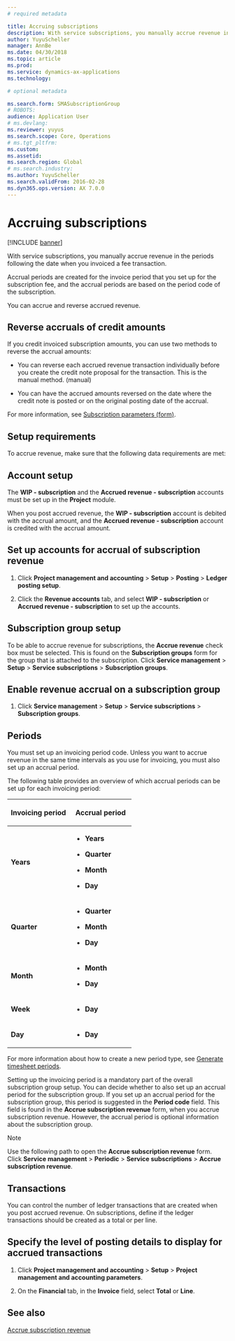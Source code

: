 ```yaml
---
# required metadata

title: Accruing subscriptions  
description: With service subscriptions, you manually accrue revenue in the periods following the date when you invoiced a fee transaction.
author: YuyuScheller
manager: AnnBe
ms.date: 04/30/2018
ms.topic: article
ms.prod: 
ms.service: dynamics-ax-applications
ms.technology: 

# optional metadata

ms.search.form: SMASubscriptionGroup
# ROBOTS: 
audience: Application User
# ms.devlang: 
ms.reviewer: yuyus
ms.search.scope: Core, Operations
# ms.tgt_pltfrm: 
ms.custom: 
ms.assetid: 
ms.search.region: Global
# ms.search.industry: 
ms.author: YuyuScheller
ms.search.validFrom: 2016-02-28
ms.dyn365.ops.version: AX 7.0.0
---
```


# Accruing subscriptions 

[!INCLUDE [banner](../includes/banner.md)]


With service subscriptions, you manually accrue revenue in the periods following the date when you invoiced a fee transaction.

Accrual periods are created for the invoice period that you set up for the subscription fee, and the accrual periods are based on the period code of the subscription.

You can accrue and reverse accrued revenue.

## Reverse accruals of credit amounts

If you credit invoiced subscription amounts, you can use two methods to reverse the accrual amounts:

  - You can reverse each accrued revenue transaction individually before you create the credit note proposal for the transaction. This is the manual method. (manual)

  - You can have the accrued amounts reversed on the date where the credit note is posted or on the original posting date of the accrual.

For more information, see [Subscription parameters (form)](https://technet.microsoft.com/en-us/library/aa619615.aspx).

## Setup requirements

To accrue revenue, make sure that the following data requirements are met:

## Account setup

The **WIP - subscription** and the **Accrued revenue - subscription** accounts must be set up in the **Project** module.

When you post accrued revenue, the **WIP - subscription** account is debited with the accrual amount, and the **Accrued revenue - subscription** account is credited with the accrual amount.

## Set up accounts for accrual of subscription revenue

1.  Click **Project management and accounting** \> **Setup** \> **Posting** \> **Ledger posting setup**.

2.  Click the **Revenue accounts** tab, and select **WIP - subscription** or **Accrued revenue - subscription** to set up the accounts.

## Subscription group setup

To be able to accrue revenue for subscriptions, the **Accrue revenue** check box must be selected. This is found on the **Subscription groups** form for the group that is attached to the subscription. Click **Service management** \> **Setup** \> **Service subscriptions** \> **Subscription groups**.

## Enable revenue accrual on a subscription group

1.  Click **Service management** \> **Setup** \> **Service subscriptions** \> **Subscription groups**.

## Periods

You must set up an invoicing period code. Unless you want to accrue revenue in the same time intervals as you use for invoicing, you must also set up an accrual period.

The following table provides an overview of which accrual periods can be set up for each invoicing period:

<table>
<colgroup>
<col style="width: 50%" />
<col style="width: 50%" />
</colgroup>
<thead>
<tr class="header">
<th><p>Invoicing period</p></th>
<th><p>Accrual period</p></th>
</tr>
</thead>
<tbody>
<tr class="odd">
<td><p><strong>Years</strong></p></td>
<td><ul>
<li><p><strong>Years</strong></p></li>
<li><p><strong>Quarter</strong></p></li>
<li><p><strong>Month</strong></p></li>
<li><p><strong>Day</strong></p></li>
</ul></td>
</tr>
<tr class="even">
<td><p><strong>Quarter</strong></p></td>
<td><ul>
<li><p><strong>Quarter</strong></p></li>
<li><p><strong>Month</strong></p></li>
<li><p><strong>Day</strong></p></li>
</ul></td>
</tr>
<tr class="odd">
<td><p><strong>Month</strong></p></td>
<td><ul>
<li><p><strong>Month</strong></p></li>
<li><p><strong>Day</strong></p></li>
</ul></td>
</tr>
<tr class="even">
<td><p><strong>Week</strong></p></td>
<td><ul>
<li><p><strong>Day</strong></p></li>
</ul></td>
</tr>
<tr class="odd">
<td><p><strong>Day</strong></p></td>
<td><ul>
<li><p><strong>Day</strong></p></li>
</ul></td>
</tr>
</tbody>
</table>


For more information about how to create a new period type, see [Generate timesheet periods](generate-timesheet-periods.md).

Setting up the invoicing period is a mandatory part of the overall subscription group setup. You can decide whether to also set up an accrual period for the subscription group. If you set up an accrual period for the subscription group, this period is suggested in the **Period code** field. This field is found in the **Accrue subscription revenue** form, when you accrue subscription revenue. However, the accrual period is optional information about the subscription group.


> [!NOTE]
> <P>Use the following path to open the <STRONG>Accrue subscription revenue</STRONG> form. Click <STRONG>Service management</STRONG> &gt; <STRONG>Periodic</STRONG> &gt; <STRONG>Service subscriptions</STRONG> &gt; <STRONG>Accrue subscription revenue</STRONG>.</P>


## Transactions

You can control the number of ledger transactions that are created when you post accrued revenue. On subscriptions, define if the ledger transactions should be created as a total or per line.

## Specify the level of posting details to display for accrued transactions

1.  Click **Project management and accounting** \> **Setup** \> **Project management and accounting parameters**.

2.  On the **Financial** tab, in the **Invoice** field, select **Total** or **Line**.


## See also

[Accrue subscription revenue](accrue-subscription-revenue.md)

  


